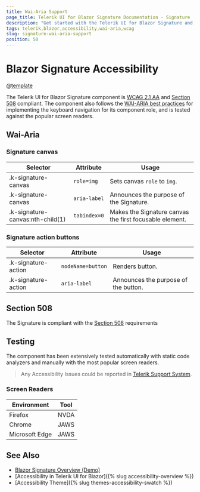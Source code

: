 ```yaml
---
title: Wai-Aria Support
page_title: Telerik UI for Blazor Signature Documentation - Signature  Accessibility
description: "Get started with the Telerik UI for Blazor Signature and learn about its accessibility support for WAI-ARIA, Section 508, and WCAG 2.1."
tags: telerik,blazor,accessibility,wai-aria,wcag
slug: signature-wai-aria-support
position: 50
---
```


# Blazor Signature Accessibility

@[template](/_contentTemplates/common/parameters-table-styles.md#table-layout)



The Telerik UI for Blazor Signature component is [WCAG 2.1 AA](https://www.w3.org/TR/WCAG21/) and [Section 508](http://www.section508.gov/) compliant. The component also follows the [WAI-ARIA best practices](https://www.w3.org/WAI/ARIA/apg/) for implementing the keyboard navigation for its component role, and is tested against the popular screen readers.

## Wai-Aria

### Signature canvas

| Selector | Attribute | Usage |
| -------- | --------- | ----- |
| .k-signature-canvas | `role=img` | Sets canvas `role` to `img`. |
| .k-signature-canvas | `aria-label` | Announces the purpose of the Signature. |
| .k-signature-canvas:nth-child(1) | `tabindex=0` | Makes the Signature canvas the first focusable element. |

### Signature action buttons

| Selector | Attribute | Usage |
| -------- | --------- | ----- |
| .k-signature-action | `nodeName=button` | Renders button. |
| .k-signature-action | `aria-label` | Announces the purpose of the button. |

## Section 508


The Signature is compliant with the [Section 508](http://www.section508.gov/) requirements

## Testing


The component has been extensively tested automatically with static code analyzers and manually with the most popular screen readers.

> Any Accessibility Issues could be reported in [Telerik Support System](https://www.telerik.com/account/support-center).

### Screen Readers

| Environment | Tool |
| ----------- | ---- |
| Firefox | NVDA |
| Chrome | JAWS |
| Microsoft Edge | JAWS |



## See Also

* [Blazor Signature Overview (Demo)](https://demos.telerik.com/blazor-ui/signature/overview)
* [Accessibility in Telerik UI for Blazor]({% slug accessibility-overview %})
* [Accessibility Theme]({% slug themes-accessibility-swatch %})
